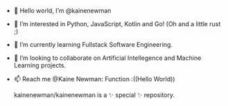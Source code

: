 - 👋 Hello world, I’m @kainenewman

- 👀 I’m interested in Python, JavaScript, Kotlin and Go! (Oh and a little rust ;)

- 🌱 I’m currently learning Fullstack Software Engineering.

- 💞️ I’m looking to collaborate on Artificial Intellegence and Machine Learning projects.

- 📫 Reach me @Kaine Newman: Function :((Hello World))

  kainenewman/kainenewman is a ✨ special ✨ repository.
